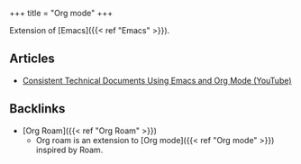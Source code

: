 +++
title = "Org mode"
+++


Extension of [Emacs]({{< ref "Emacs" >}}).

## Articles

-   [Consistent Technical Documents Using Emacs and Org Mode (YouTube)](https://www.youtube.com/watch?v=0g9BcZvQbXU)



## Backlinks
* [Org Roam]({{< ref "Org Roam" >}})
	* Org roam is an extension to [Org mode]({{< ref "Org mode" >}}) inspired by Roam.

